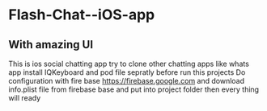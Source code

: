 # Flash-Chat--iOS-app
## With amazing UI
This is ios social chatting app try to clone other chatting apps like whats app
 install  IQKeyboard and pod file sepratly before run this projects
 Do configuration with fire base  https://firebase.google.com  and download info.plist file from firebase base and put into project folder
 then every thing will ready

